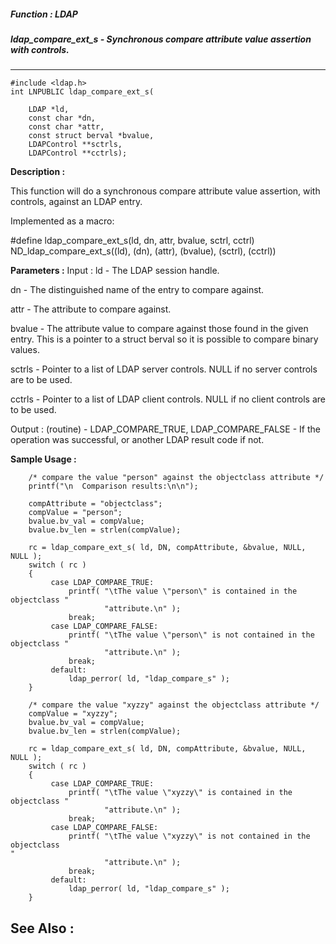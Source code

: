 ##### Function : LDAP
##### ldap_compare_ext_s - Synchronous compare attribute value assertion with controls.
---
```
#include <ldap.h>
int LNPUBLIC ldap_compare_ext_s(

	LDAP *ld,
	const char *dn,
	const char *attr,
	const struct berval *bvalue,
	LDAPControl **sctrls,
	LDAPControl **cctrls);
```
**Description :**

This function will do a synchronous compare attribute value assertion, with 
controls, against an LDAP entry.

Implemented as a macro:

#define ldap_compare_ext_s(ld, dn, attr, bvalue, sctrl, cctrl)\
	        ND_ldap_compare_ext_s((ld), (dn), (attr), (bvalue), (sctrl), 
(cctrl))

**Parameters :**
Input :
ld  -  The LDAP session handle.

dn  -  The distinguished name of the entry to compare against.

attr  -  The attribute to compare against.

bvalue  -  The attribute value to compare against those found in the given entry. This is a pointer to a struct berval so it is possible to compare binary values.

sctrls  -  Pointer to a list of LDAP server controls.  NULL if no server controls are to be used.

cctrls  -  Pointer to a list of LDAP client controls.  NULL if no client controls are to be used.

Output :
(routine)  -  LDAP_COMPARE_TRUE, LDAP_COMPARE_FALSE  - If the operation was successful, or another LDAP result code if not.



**Sample Usage :**
```
    /* compare the value "person" against the objectclass attribute */
    printf("\n  Comparison results:\n\n");

    compAttribute = "objectclass";
    compValue = "person";
    bvalue.bv_val = compValue;
    bvalue.bv_len = strlen(compValue);

    rc = ldap_compare_ext_s( ld, DN, compAttribute, &bvalue, NULL, NULL );
    switch ( rc )
    {
         case LDAP_COMPARE_TRUE:
             printf( "\tThe value \"person\" is contained in the objectclass "
                     "attribute.\n" );
             break;
         case LDAP_COMPARE_FALSE:
             printf( "\tThe value \"person\" is not contained in the 
objectclass "
                     "attribute.\n" );
             break;
         default:
             ldap_perror( ld, "ldap_compare_s" );
    }

    /* compare the value "xyzzy" against the objectclass attribute */
    compValue = "xyzzy";
    bvalue.bv_val = compValue;
    bvalue.bv_len = strlen(compValue);

    rc = ldap_compare_ext_s( ld, DN, compAttribute, &bvalue, NULL, NULL );
    switch ( rc )
    {
         case LDAP_COMPARE_TRUE:    
             printf( "\tThe value \"xyzzy\" is contained in the objectclass "
                     "attribute.\n" );
             break;
         case LDAP_COMPARE_FALSE:
             printf( "\tThe value \"xyzzy\" is not contained in the objectclass 
"
                     "attribute.\n" );
             break;
         default:
             ldap_perror( ld, "ldap_compare_s" );
    }
```
**See Also :**
---
